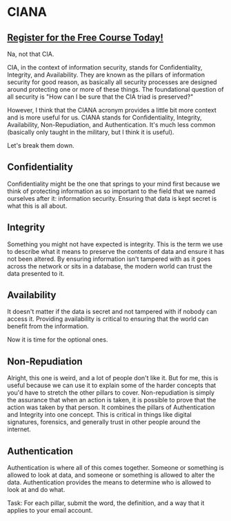 # CIANA 
##  [Register for the Free Course Today!](https://www.roppers.org/courses/security)
Na, not that CIA. 

CIA, in the context of information security, stands for Confidentiality, Integrity, and Availability. They are known as the pillars of information security for good reason, as basically all security processes are designed around protecting one or more of these things. The foundational question of all security is "How can I be sure that the CIA triad is preserved?"

However, I think that the CIANA acronym provides a little bit more context and is more useful for us. CIANA stands for Confidentiality, Integrity, Availability, Non-Repudiation, and Authentication. It's much less common (basically only taught in the military, but I think it is useful).

Let's break them down.

## Confidentiality

Confidentiality might be the one that springs to your mind first because we think of protecting information as so important to the field that we named ourselves after it: information security. Ensuring that data is kept secret is what this is all about. 

## Integrity

Something you might not have expected is integrity. This is the term we use to describe what it means to preserve the contents of data and ensure it has not been altered. By ensuring information isn't tampered with as it goes across the network or sits in a database, the modern world can trust the data presented to it. 

## Availability 

It doesn't matter if the data is secret and not tampered with if nobody can access it. Providing availability is critical to ensuring that the world can benefit from the information. 

Now it is time for the optional ones.

## Non-Repudiation

Alright, this one is weird, and a lot of people don't like it. But for me, this is useful because we can use it to explain some of the harder concepts that you'd have to stretch the other pillars to cover. Non-repudiation is simply the assurance that when an action is taken, it is possible to prove that the action was taken by that person. It combines the pillars of Authentication and Integrity into one concept. This is critical in things like digital signatures, forensics, and generally trust in other people around the internet. 

## Authentication

Authentication is where all of this comes together. Someone or something is allowed to look at data, and someone or something is allowed to alter the data. Authentication provides the means to determine who is allowed to look at and do what. 


Task: For each pillar, submit the word, the definition, and a way that it applies to your email account.
 